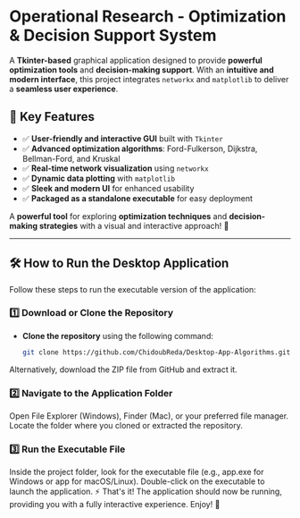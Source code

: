 # **Operational Research - Optimization & Decision Support System**  

A **Tkinter-based** graphical application designed to provide **powerful optimization tools** and **decision-making support**. With an **intuitive and modern interface**, this project integrates `networkx` and `matplotlib` to deliver a **seamless user experience**.  

## 🚀 **Key Features**  
- ✅ **User-friendly and interactive GUI** built with `Tkinter`  
- ✅ **Advanced optimization algorithms**: Ford-Fulkerson, Dijkstra, Bellman-Ford, and Kruskal  
- ✅ **Real-time network visualization** using `networkx`  
- ✅ **Dynamic data plotting** with `matplotlib`  
- ✅ **Sleek and modern UI** for enhanced usability  
- ✅ **Packaged as a standalone executable** for easy deployment  

A **powerful tool** for exploring **optimization techniques** and **decision-making strategies** with a visual and interactive approach! 🎯  

---

## 🛠 **How to Run the Desktop Application**  

Follow these steps to run the executable version of the application:  

### **1️⃣ Download or Clone the Repository**  

- **Clone the repository** using the following command:  
  ```bash
  git clone https://github.com/ChidoubReda/Desktop-App-Algorithms.git
Alternatively, download the ZIP file from GitHub and extract it.


### **2️⃣ Navigate to the Application Folder**
Open File Explorer (Windows), Finder (Mac), or your preferred file manager.
Locate the folder where you cloned or extracted the repository.


### **3️⃣ Run the Executable File**
Inside the project folder, look for the executable file (e.g., app.exe for Windows or app for macOS/Linux).
Double-click on the executable to launch the application.
⚡ That's it!
The application should now be running, providing you with a fully interactive experience. Enjoy! 🚀

